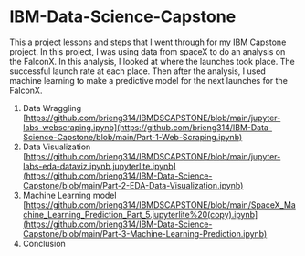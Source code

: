# IBM-Data-Science-Capstone

This a project lessons and steps that I went through for my IBM Capstone project. In this project, I was using data from spaceX to do an analysis on the FalconX. In this analysis, I looked at where the launches took place. The successful launch rate at each place. Then after the analysis, I used machine learning to make a predictive model for the next launches for the FalconX. 

1. Data Wraggling
     [https://github.com/brieng314/IBMDSCAPSTONE/blob/main/jupyter-labs-webscraping.ipynb](https://github.com/brieng314/IBM-Data-Science-Capstone/blob/main/Part-1-Web-Scraping.ipynb)
3. Data Visualization
     [https://github.com/brieng314/IBMDSCAPSTONE/blob/main/jupyter-labs-eda-dataviz.ipynb.jupyterlite.ipynb](https://github.com/brieng314/IBM-Data-Science-Capstone/blob/main/Part-2-EDA-Data-Visualization.ipynb)
6. Machine Learning model
     [https://github.com/brieng314/IBMDSCAPSTONE/blob/main/SpaceX_Machine_Learning_Prediction_Part_5.jupyterlite%20(copy).ipynb](https://github.com/brieng314/IBM-Data-Science-Capstone/blob/main/Part-3-Machine-Learning-Prediction.ipynb)
8. Conclusion
